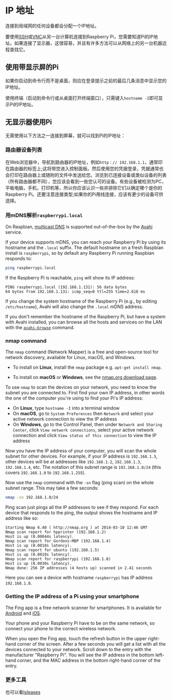 # IP 地址

连接到局域网的任何设备都会分配一个IP地址。

要使用[SSH](ssh/README.md)或[VNC](vnc/README.md)从另一台计算机连接到Raspberry Pi，您需要知道Pi的IP地址。如果连接了显示器，这很容易，并且有许多方法可以从网络上的另一台机器远程查找它。

## 使用带显示屏的Pi

如果你启动到命令行而不是桌面，则应在登录提示之前的最后几条消息中显示您的IP地址。

使用终端（启动到命令行或从桌面打开终端窗口），只需键入`hostname -I`即可显示Pi的IP地址。

## 无显示器使用Pi

无需使用以下方法之一连接到屏幕，就可以找到Pi的IP地址：

### 路由器设备列表

在Web浏览器中，导航到路由器的IP地址，例如`http：// 192.168.1.1`，通常印在路由器的标签上;这将带您进入控制面板。然后使用您的凭据登录，凭据通常也会打印在路由器上或随附的文件中发送给您。浏览到已连接设备或类似设备的列表（所有路由器都不同），您应该会看到一些您认可的设备。有些设备被检测为PC，平板电脑，手机，打印机等，所以你应该认识一些并排除它们以确定哪个是你的Raspberry Pi。还要注意连接类型;如果你的Pi用线连接，应该有更少的设备可供选择。

### 用mDNS解析`raspberrypi.local`

On Raspbian, [multicast DNS](https://en.wikipedia.org/wiki/Multicast_DNS) is supported out-of-the-box by the [Avahi](https://en.wikipedia.org/wiki/Avahi_%28software%29) service.

If your device supports mDNS, you can reach your Raspberry Pi by using its hostname and the `.local` suffix.
The default hostname on a fresh Raspbian install is `raspberrypi`, so by default any Raspberry Pi running Raspbian responds to:

```bash
ping raspberrypi.local
```

If the Raspberry Pi is reachable, `ping` will show its IP address:

```
PING raspberrypi.local (192.168.1.131): 56 data bytes
64 bytes from 192.168.1.131: icmp_seq=0 ttl=255 time=2.618 ms
```

If you change the system hostname of the Raspberry Pi (e.g., by editing `/etc/hostname`), Avahi will also change the `.local` mDNS address.

If you don't remember the hostname of the Raspberry Pi, but have a system with Avahi installed, you can browse all the hosts and services on the LAN with the [`avahi-browse`](https://linux.die.net/man/1/avahi-browse) command.

### nmap command

The `nmap` command (Network Mapper) is a free and open-source tool for network discovery, available for Linux, macOS, and Windows.

- To install on **Linux**, install the `nmap` package e.g. `apt-get install nmap`.

- To install on **macOS** or **Windows**, see the [nmap.org download page](http://nmap.org/download.html).

To use `nmap` to scan the devices on your network, you need to know the subnet you are connected to. First find your own IP address, in other words the one of the computer you're using to find your Pi's IP address:

- On **Linux**, type `hostname -I` into a terminal window
- On **macOS**, go to `System Preferences` then `Network` and select your active network connection to view the IP address
- On **Windows**, go to the Control Panel, then under `Network and Sharing Center`, click `View network connections`, select your active network connection and click `View status of this connection` to view the IP address

Now you have the IP address of your computer, you will scan the whole subnet for other devices. For example, if your IP address is `192.168.1.5`, other devices will be at addresses like `192.168.1.2`, `192.168.1.3`, `192.168.1.4`, etc. The notation of this subnet range is `192.168.1.0/24` (this covers `192.168.1.0` to `192.168.1.255`).

Now use the `nmap` command with the `-sn` flag (ping scan) on the whole subnet range. This may take a few seconds:

```bash
nmap -sn 192.168.1.0/24
```

Ping scan just pings all the IP addresses to see if they respond. For each device that responds to the ping, the output shows the hostname and IP address like so:

```
Starting Nmap 6.40 ( http://nmap.org ) at 2014-03-10 12:46 GMT
Nmap scan report for hpprinter (192.168.1.2)
Host is up (0.00044s latency).
Nmap scan report for Gordons-MBP (192.168.1.4)
Host is up (0.0010s latency).
Nmap scan report for ubuntu (192.168.1.5)
Host is up (0.0010s latency).
Nmap scan report for raspberrypi (192.168.1.8)
Host is up (0.0030s latency).
Nmap done: 256 IP addresses (4 hosts up) scanned in 2.41 seconds
```

Here you can see a device with hostname `raspberrypi` has IP address `192.168.1.8`.

### Getting the IP address of a Pi using your smartphone

The Fing app is a free network scanner for smartphones. It is available for [Android](https://play.google.com/store/apps/details?id=com.overlook.android.fing) and [iOS](https://itunes.apple.com/gb/app/fing-network-scanner/id430921107?mt=8).

Your phone and your Raspberry Pi have to be on the same network, so connect your phone to the correct wireless network.

When you open the Fing app, touch the refresh button in the upper right-hand corner of the screen. After a few seconds you will get a list with all the devices connected to your network. Scroll down to the entry with the manufacturer "Raspberry Pi". You will see the IP address in the bottom left-hand corner, and the MAC address in the bottom right-hand corner of the entry.

### 更多工具

也可以看[lsleases](https://github.com/j-keck/lsleases)
